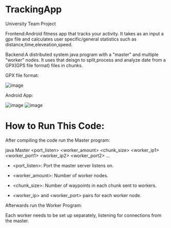 # TrackingApp
University Team Project

Frontend:Android fitness app that tracks your activity. It takes as an input a gpx file and calculates user specific/general statistics such as distance,time,eleveation,speed.

Backend:A distributed system  java program with a "master" and multiple "worker" nodes. It uses that deisgn to split,process and analyze date from a GPX(GPS file format) files in chunks.

GPX file format:

![image](https://github.com/user-attachments/assets/7faf5d7e-ea73-465e-9333-50c761ebddc9)


Android App:

![image](https://github.com/user-attachments/assets/e31122af-2c95-4932-8042-1d6b5cfdfa42)
![image](https://github.com/user-attachments/assets/0ad3204b-0a94-4eca-a0a9-5667e3cf3d5d)


# How to Run This Code:
After compiling the code run the Master program:

java Master <port_listen> <worker_amount> <chunk_size> <worker_ip1> <worker_port1> <worker_ip2> <worker_port2> ...

- <port_listen>: Port the master server listens on.

- <worker_amount>: Number of worker nodes.

- <chunk_size>: Number of waypoints in each chunk sent to workers.

- <worker_ip> and <worker_port> pairs for each worker node.


Afterwards run the Worker Program:

Each worker needs to be set up separately, listening for connections from the master.

